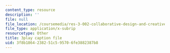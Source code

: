 ```yaml
---
content_type: resource
description: ''
file: null
file_location: /coursemedia/res-3-002-collaborative-design-and-creative-expression-with-arduino-microcontrollers-january-iap-2017/3f8b1864238251c595706fe3882387b8_uPoKChMBeQY.vtt
file_type: application/x-subrip
resourcetype: Other
title: 3play caption file
uid: 3f8b1864-2382-51c5-9570-6fe3882387b8
---
```

